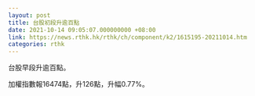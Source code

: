 ```yaml
---
layout: post
title: 台股初段升逾百點
date: 2021-10-14 09:05:07.000000000 +08:00
link: https://news.rthk.hk/rthk/ch/component/k2/1615195-20211014.htm
categories: rthk
---
```


台股早段升逾百點。

加權指數報16474點，升126點，升幅0.77%。
